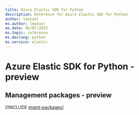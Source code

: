 ```yaml
---
title: Azure Elastic SDK for Python
description: Reference for Azure Elastic SDK for Python
author: lmazuel
ms.author: lmazuel
ms.data: 06/07/2023
ms.topic: reference
ms.devlang: python
ms.service: elastic
---
```

# Azure Elastic SDK for Python - preview

## Management packages - preview
[!INCLUDE [mgmt-packages](elastic-mgmt-index.md)]